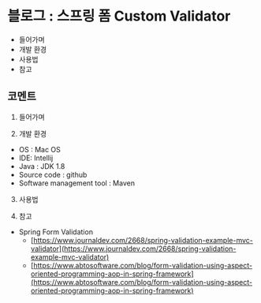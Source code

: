 # 블로그 : 스프링 폼 Custom Validator
* 들어가며
* 개발 환경
* 사용법
* 참고

**코멘트**
-

1. 들어가며

2. 개발 환경

* OS : Mac OS
* IDE: Intellij
* Java : JDK 1.8
* Source code : github
* Software management tool : Maven

3. 사용법

4. 참고

* Spring Form Validation
	* [https://www.journaldev.com/2668/spring-validation-example-mvc-validator](https://www.journaldev.com/2668/spring-validation-example-mvc-validator)
	* [https://www.abtosoftware.com/blog/form-validation-using-aspect-oriented-programming-aop-in-spring-framework](https://www.abtosoftware.com/blog/form-validation-using-aspect-oriented-programming-aop-in-spring-framework)